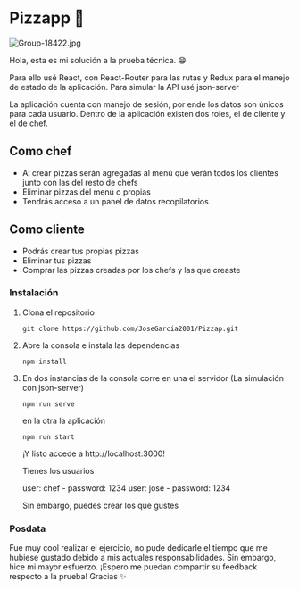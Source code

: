 # Pizzapp 🍕
![Group-18422.jpg](https://i.postimg.cc/rF9YXjK1/Group-18422.jpg)

Hola, esta es mi solución a la prueba técnica. 😁

Para ello usé React, con React-Router para las rutas y Redux para el manejo de estado de la aplicación. Para simular la API usé json-server

La aplicación cuenta con manejo de sesión, por ende los datos son únicos para cada usuario. Dentro de la aplicación existen dos roles, el de cliente y el de chef.

## Como chef
- Al crear pizzas serán agregadas al menú que verán todos los clientes junto con las del resto de chefs
- Eliminar pizzas del menú o propias
- Tendrás acceso a un panel de datos recopilatorios


## Como cliente
- Podrás crear tus propias pizzas
- Eliminar tus pizzas
- Comprar las pizzas creadas por los chefs y las que creaste

### Instalación
1. Clona el repositorio
    ```
    git clone https://github.com/JoseGarcia2001/Pizzap.git
    ```
2. Abre la consola e instala las dependencias
     ```
    npm install
    ```
3. En dos instancias de la consola corre  en una el servidor (La simulación con json-server)
     ```
    npm run serve
    ```
    en la otra la aplicación
    ```
    npm run start
    ```
    ¡Y listo accede a http://localhost:3000!
    
    Tienes los usuarios
    
    user: chef - password: 1234
    user: jose - password: 1234
    
    Sin embargo, puedes crear los que gustes
    
### Posdata
Fue muy cool realizar el ejercicio, no pude dedicarle el tiempo que me hubiese gustado debido a mis actuales responsabilidades. Sin embargo, hice mi mayor esfuerzo. 
¡Espero me puedan compartir su feedback respecto a la prueba! Gracias ✨
